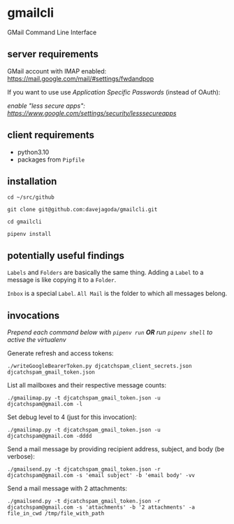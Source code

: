 # gmailcli

GMail Command Line Interface

## server requirements

GMail account with IMAP enabled:
https://mail.google.com/mail/#settings/fwdandpop

If you want to use use *Application Specific Passwords* (instead of OAuth):

*enable "less secure apps":
 https://www.google.com/settings/security/lesssecureapps*

## client requirements

- python3.10
- packages from `Pipfile`

## installation

`cd ~/src/github`

`git clone git@github.com:davejagoda/gmailcli.git`

`cd gmailcli`

`pipenv install`

## potentially useful findings

`Labels` and `Folders` are basically the same thing. Adding a `Label`
to a message is like copying it to a `Folder`.

`Inbox` is a special `Label`. `All Mail` is the folder to which all
messages belong.

## invocations

*Prepend each command below with `pipenv run` **OR** run `pipenv
 shell` to active the virtualenv*

Generate refresh and access tokens:

`./writeGoogleBearerToken.py djcatchspam_client_secrets.json djcatchspam_gmail_token.json`

List all mailboxes and their respective message counts:

`./gmailimap.py -t djcatchspam_gmail_token.json -u djcatchspam@gmail.com -l`

Set debug level to 4 (just for this invocation):

`./gmailimap.py -t djcatchspam_gmail_token.json -u djcatchspam@gmail.com -dddd`

Send a mail message by providing recipient address, subject, and body
(be verbose):

`./gmailsend.py -t djcatchspam_gmail_token.json -r djcatchspam@gmail.com -s 'email subject' -b 'email body' -vv`

Send a mail message with 2 attachments:

`./gmailsend.py -t djcatchspam_gmail_token.json -r djcatchspam@gmail.com -s 'attachments' -b '2 attachments' -a file_in_cwd /tmp/file_with_path`
